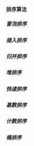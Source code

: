 #### 排序算法

##### 冒泡排序

##### 插入排序

##### 归并排序

##### 堆排序

##### 快速排序

##### 基数排序

##### 计数排序

##### 桶排序
